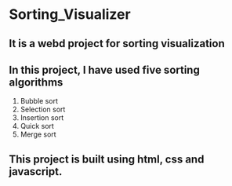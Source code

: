 # Sorting_Visualizer
## It is a webd project for sorting visualization
## In this project, I have used five sorting algorithms
1. Bubble sort
2. Selection sort
3. Insertion sort
4. Quick sort
5. Merge sort

## This project is built using html, css and javascript.
